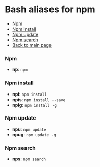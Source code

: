 # Bash aliases for npm #

- [Npm](#npm)
- [Npm install](#npm-install)
- [Npm update](#npm-update)
- [Npm search](#npm-search)
- [Back to main page](../../README.md)

### Npm ###
- **np**: `npm`

### Npm install ###
- **npi**: `npm install`
- **npis**: `npm install --save`
- **npig**: `npm install -g`

### Npm update ###
- **npu**: `npm update`
- **npug**: `npm update -g`

### Npm search ###
- **nps**: `npm search`
